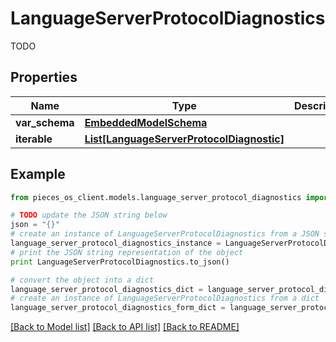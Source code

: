 # LanguageServerProtocolDiagnostics

TODO

## Properties
Name | Type | Description | Notes
------------ | ------------- | ------------- | -------------
**var_schema** | [**EmbeddedModelSchema**](EmbeddedModelSchema.md) |  | [optional] 
**iterable** | [**List[LanguageServerProtocolDiagnostic]**](LanguageServerProtocolDiagnostic.md) |  | 

## Example

```python
from pieces_os_client.models.language_server_protocol_diagnostics import LanguageServerProtocolDiagnostics

# TODO update the JSON string below
json = "{}"
# create an instance of LanguageServerProtocolDiagnostics from a JSON string
language_server_protocol_diagnostics_instance = LanguageServerProtocolDiagnostics.from_json(json)
# print the JSON string representation of the object
print LanguageServerProtocolDiagnostics.to_json()

# convert the object into a dict
language_server_protocol_diagnostics_dict = language_server_protocol_diagnostics_instance.to_dict()
# create an instance of LanguageServerProtocolDiagnostics from a dict
language_server_protocol_diagnostics_form_dict = language_server_protocol_diagnostics.from_dict(language_server_protocol_diagnostics_dict)
```
[[Back to Model list]](../README.md#documentation-for-models) [[Back to API list]](../README.md#documentation-for-api-endpoints) [[Back to README]](../README.md)


